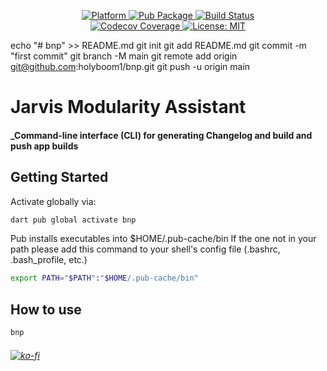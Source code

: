 <p align="center">
  <a href="https://flutter.dev">
    <img src="https://img.shields.io/badge/Platform-Dart-02569B?logo=dart"
      alt="Platform" />
  </a>
  <a href="https://pub.dartlang.org/packages/bnp">
    <img src="https://img.shields.io/pub/v/bnp.svg"
      alt="Pub Package" />
  </a>
  <a href="https://github.com/holyboom1/bnp/issues">
    <img src="https://img.shields.io/github/workflow/status/holyboom1/bnp/CI?logo=github"
      alt="Build Status" />
  </a>
  <br>
  <a href="https://codecov.io/gh/holyboom1/bnp">
    <img src="https://codecov.io/gh/holyboom1/bnp/branch/master/graph/badge.svg"
      alt="Codecov Coverage" />
  </a>
  <a href="https://opensource.org/licenses/MIT">
    <img src="https://img.shields.io/github/license/holyboom1/bnp?color=red"
      alt="License: MIT" />
  </a>
</p>

echo "# bnp" >> README.md
git init
git add README.md
git commit -m "first commit"
git branch -M main
git remote add origin git@github.com:holyboom1/bnp.git
git push -u origin main
# Jarvis Modularity Assistant
#### _Command-line interface (CLI) for generating Changelog and build and push app builds


## Getting Started

Activate globally via:
```sh
dart pub global activate bnp
```
Pub installs executables into $HOME/.pub-cache/bin
If the one not in your path please add this command to your shell's config file (.bashrc, .bash_profile, etc.)

```sh
export PATH="$PATH":"$HOME/.pub-cache/bin"
```

## How to use

```sh
bnp 
```

###### [![ko-fi](https://ko-fi.com/img/githubbutton_sm.svg)](https://ko-fi.com/C0C8Z5SA5)
